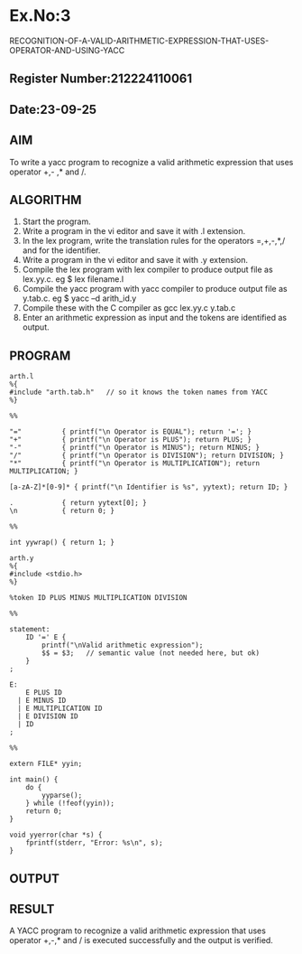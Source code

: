 # Ex.No:3
   RECOGNITION-OF-A-VALID-ARITHMETIC-EXPRESSION-THAT-USES-OPERATOR-AND-USING-YACC
## Register Number:212224110061
## Date:23-09-25
## AIM
To write a yacc program to recognize a valid arithmetic expression that uses operator +,- ,* and /.
## ALGORITHM
1.	Start the program.
2.	Write a program in the vi editor and save it with .l extension.
3.	In the lex program, write the translation rules for the operators =,+,-,*,/ and for the identifier.
4.	Write a program in the vi editor and save it with .y extension.
5.	Compile the lex program with lex compiler to produce output file as lex.yy.c. eg $ lex filename.l
6.	Compile the yacc program with yacc compiler to produce output file as y.tab.c. eg $ yacc –d arith_id.y
7.	Compile these with the C compiler as gcc lex.yy.c y.tab.c
8.	Enter an arithmetic expression as input and the tokens are identified as output.
## PROGRAM
```
arth.l
%{
#include "arth.tab.h"   // so it knows the token names from YACC
%}

%%

"="          { printf("\n Operator is EQUAL"); return '='; }
"+"          { printf("\n Operator is PLUS"); return PLUS; }
"-"          { printf("\n Operator is MINUS"); return MINUS; }
"/"          { printf("\n Operator is DIVISION"); return DIVISION; }
"*"          { printf("\n Operator is MULTIPLICATION"); return MULTIPLICATION; }

[a-zA-Z]*[0-9]* { printf("\n Identifier is %s", yytext); return ID; }

.            { return yytext[0]; }
\n           { return 0; }

%%

int yywrap() { return 1; }
```
```
arth.y
%{
#include <stdio.h>
%}

%token ID PLUS MINUS MULTIPLICATION DIVISION

%%

statement:
    ID '=' E {
        printf("\nValid arithmetic expression");
        $$ = $3;   // semantic value (not needed here, but ok)
    }
;

E:
    E PLUS ID
  | E MINUS ID
  | E MULTIPLICATION ID
  | E DIVISION ID
  | ID
;

%%

extern FILE* yyin;

int main() {
    do {
        yyparse();
    } while (!feof(yyin));
    return 0;
}

void yyerror(char *s) {
    fprintf(stderr, "Error: %s\n", s);
}
```

## OUTPUT
## RESULT
A YACC program to recognize a valid arithmetic expression that uses operator +,-,* and / is executed successfully and the output is verified.
